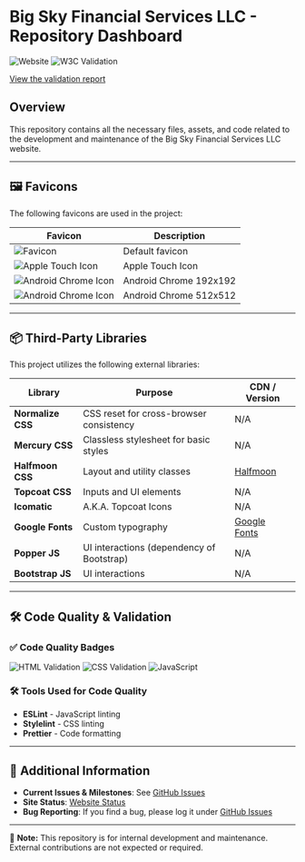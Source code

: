 # Big Sky Financial Services LLC - Repository Dashboard

![Website](https://img.shields.io/website?url=https%3A%2F%2Fwww.BigskyFinancialServiceLLC.com&style=for-the-badge&label=Status)
![W3C Validation](https://img.shields.io/w3c-validation/default?targetUrl=http%3A%2F%2Fbigskyfinancialservicellc.com%2F&style=for-the-badge)

[View the validation report](https://validator.nu/?showsource=yes&showoutline=yes&showimagereport=yes&checkerrorpages=yes&useragent=Validator.nu%2FLV&acceptlanguage=&doc=http%3A%2F%2Fbigskyfinancialservicellc.com%2F)

## Overview
This repository contains all the necessary files, assets, and code related to the development and maintenance of the Big Sky Financial Services LLC website.

---

## 🖼️ Favicons
The following favicons are used in the project:

| Favicon | Description |
|---------|-------------|
| ![Favicon](https://www.bigskyfinancialservicellc.com/favicon.ico) | Default favicon |
| ![Apple Touch Icon](https://www.bigskyfinancialservicellc.com/apple-touch-icon.png) | Apple Touch Icon |
| ![Android Chrome Icon](https://www.bigskyfinancialservicellc.com/android-chrome-192x192.png) | Android Chrome 192x192 |
| ![Android Chrome Icon](https://www.bigskyfinancialservicellc.com/android-chrome-512x512.png) | Android Chrome 512x512 |

---

## 📦 Third-Party Libraries
This project utilizes the following external libraries:

| Library | Purpose | CDN / Version |
|---------|---------|---------------|
| **Normalize CSS** | CSS reset for cross-browser consistency | N/A |
| **Mercury CSS** | Classless stylesheet for basic styles | N/A |
| **Halfmoon CSS** | Layout and utility classes | [Halfmoon](https://www.gethalfmoon.com) |
| **Topcoat CSS** | Inputs and UI elements | N/A |
| **Icomatic** | A.K.A. Topcoat Icons | N/A |
| **Google Fonts** | Custom typography | [Google Fonts](https://fonts.google.com/) |
| **Popper JS** | UI interactions (dependency of Bootstrap) | N/A |
| **Bootstrap JS** | UI interactions | N/A |

---

## 🛠️ Code Quality & Validation
### ✅ Code Quality Badges
![HTML Validation](https://img.shields.io/w3c-validation/html?targetUrl=http%3A%2F%2Fbigskyfinancialservicellc.com%2F&style=for-the-badge)
![CSS Validation](https://img.shields.io/w3c-validation/css?targetUrl=http%3A%2F%2Fbigskyfinancialservicellc.com%2F&style=for-the-badge)
![JavaScript](https://img.shields.io/github/languages/top/your-org/your-repo?style=for-the-badge)

### 🛠 Tools Used for Code Quality
- **ESLint** - JavaScript linting
- **Stylelint** - CSS linting
- **Prettier** - Code formatting

---

## 📌 Additional Information
- **Current Issues & Milestones**: See [GitHub Issues](https://github.com/your-org/your-repo/issues)
- **Site Status**: [Website Status](https://www.BigskyFinancialServiceLLC.com)
- **Bug Reporting**: If you find a bug, please log it under [GitHub Issues](https://github.com/your-org/your-repo/issues)

---

📌 **Note:** This repository is for internal development and maintenance. External contributions are not expected or required.

